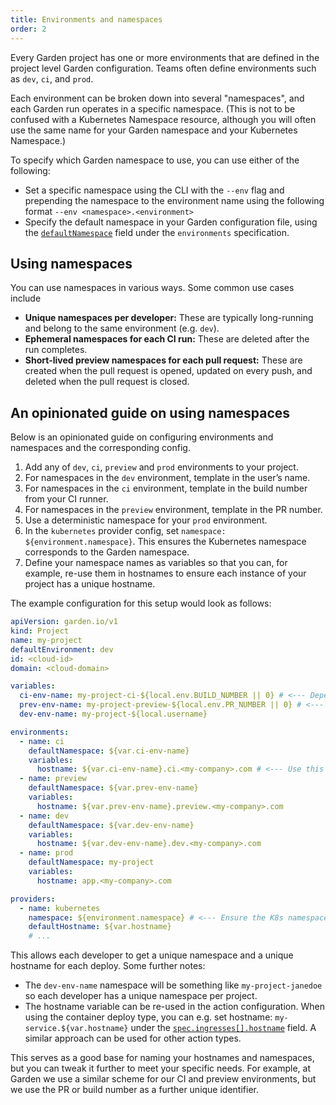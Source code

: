 ```yaml
---
title: Environments and namespaces
order: 2
---
```


Every Garden project has one or more environments that are defined in the project level Garden configuration. Teams often define environments such as `dev`, `ci`, and `prod`.

Each environment can be broken down into several "namespaces", and each Garden run operates in a specific namespace. (This is not to be confused with a Kubernetes Namespace resource, although you will often use the same name for your Garden namespace and your Kubernetes Namespace.)

To specify which Garden namespace to use, you can use either of the following:

- Set a specific namespace using the CLI with the `--env` flag and prepending the namespace to the environment name using the following format `--env <namespace>.<environment>`
- Specify the default namespace in your Garden configuration file, using the [`defaultNamespace`](../reference/project-config.md#environments-.defaultnamespace) field under the `environments` specification.

## Using namespaces

You can use namespaces in various ways. Some common use cases include

* **Unique namespaces per developer:** These are typically long-running and belong to the same environment (e.g. `dev`).
* **Ephemeral namespaces for each CI run:** These are deleted after the run completes.
* **Short-lived preview namespaces for each pull request:** These are created when the pull request is opened, updated on every push, and deleted when the pull request is closed.

## An opinionated guide on using namespaces


Below is an opinionated guide on configuring environments and namespaces and the corresponding config.

1. Add any of ``dev``, `ci`, `preview` and `prod` environments to your project.
2. For namespaces in the `dev` environment, template in the user’s name.
3. For namespaces in the `ci` environment, template in the build number from your CI runner.
4. For namespaces in the `preview` environment, template in the PR number.
5. Use a deterministic namespace for your `prod` environment.
6. In the `kubernetes` provider config, set `namespace: ${environment.namespace}`. This ensures the Kubernetes namespace corresponds to the Garden namespace.
7. Define your namespace names as variables so that you can, for example, re-use them in hostnames to ensure each instance of your project has a unique hostname.

The example configuration for this setup would look as follows:

```yaml
apiVersion: garden.io/v1
kind: Project
name: my-project
defaultEnvironment: dev
id: <cloud-id>
domain: <cloud-domain>

variables:
  ci-env-name: my-project-ci-${local.env.BUILD_NUMBER || 0} # <--- Depends on your CI provider
  prev-env-name: my-project-preview-${local.env.PR_NUMBER || 0} # <--- Depends on your CI provider
  dev-env-name: my-project-${local.username}

environments:
  - name: ci
    defaultNamespace: ${var.ci-env-name}
    variables:
      hostname: ${var.ci-env-name}.ci.<my-company>.com # <--- Use this in your service config to ensure unique hostnames per instance
  - name: preview
    defaultNamespace: ${var.prev-env-name}
    variables:
      hostname: ${var.prev-env-name}.preview.<my-company>.com
  - name: dev
    defaultNamespace: ${var.dev-env-name}
    variables:
      hostname: ${var.dev-env-name}.dev.<my-company>.com
  - name: prod
    defaultNamespace: my-project
    variables:
      hostname: app.<my-company>.com

providers:
  - name: kubernetes
    namespace: ${environment.namespace} # <--- Ensure the K8s namespace matches the Garden namespace
    defaultHostname: ${var.hostname}
    # ...
```

This allows each developer to get a unique namespace and a unique hostname for each deploy. Some further notes:

* The `dev-env-name` namespace will be something like `my-project-janedoe` so each developer has a unique namespace per project.
* The hostname variable can be re-used in the action configuration. When using the container deploy type, you can e.g. set hostname: `my-service.${var.hostname}` under the [`spec.ingresses[].hostname`](../reference/action-types/Deploy/container.md#specingresseshostname) field. A similar approach can be used for other action types.

This serves as a good base for naming your hostnames and namespaces, but you can tweak it further to meet your specific needs. For example, at Garden we use a similar scheme for our CI and preview environments, but we use the PR or build number as a further unique identifier.

